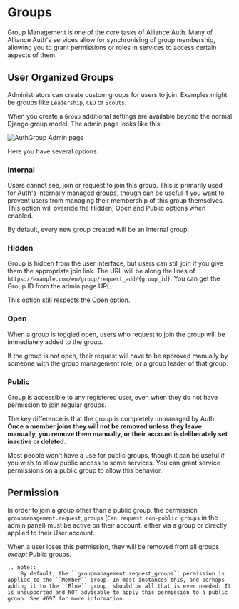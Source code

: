# Groups

Group Management is one of the core tasks of Alliance Auth. Many of Alliance Auth's services allow for synchronising of group membership, allowing you to grant permissions or roles in services to access certain aspects of them.

## User Organized Groups

Administrators can create custom groups for users to join. Examples might be groups like `Leadership`, `CEO` or `Scouts`.

When you create a `Group` additional settings are available beyond the normal Django group model. The admin page looks like this:

![AuthGroup Admin page](/_static/images/features/core/groupmanagement/group-admin.png)

Here you have several options:

### Internal

Users cannot see, join or request to join this group. This is primarily used for Auth's internally managed groups, though can be useful if you want to prevent users from managing their membership of this group themselves. This option will override the Hidden, Open and Public options when enabled.

By default, every new group created will be an internal group.

### Hidden

Group is hidden from the user interface, but users can still join if you give them the appropriate join link. The URL will be along the lines of `https://example.com/en/group/request_add/{group_id}`. You can get the Group ID from the admin page URL.

This option still respects the Open option.

### Open

When a group is toggled open, users who request to join the group will be immediately added to the group.

If the group is not open, their request will have to be approved manually by someone with the group management role, or a group leader of that group.

### Public

Group is accessible to any registered user, even when they do not have permission to join regular groups.

The key difference is that the group is completely unmanaged by Auth. **Once a member joins they will not be removed unless they leave manually, you remove them manually, or their account is deliberately set inactive or deleted.**

Most people won't have a use for public groups, though it can be useful if you wish to allow public access to some services. You can grant service permissions on a public group to allow this behavior.

## Permission

In order to join a group other than a public group, the permission `groupmanagement.request_groups` (`Can request non-public groups` in the admin panel) must be active on their account, either via a group or directly applied to their User account.

When a user loses this permission, they will be removed from all groups _except_ Public groups.

```eval_rst
.. note::
    By default, the ``groupmanagement.request_groups`` permission is applied to the ``Member`` group. In most instances this, and perhaps adding it to the ``Blue`` group, should be all that is ever needed. It is unsupported and NOT advisable to apply this permission to a public group. See #697 for more information.
```
